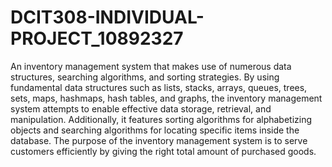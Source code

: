# DCIT308-INDIVIDUAL-PROJECT_10892327
An inventory management system that makes use of numerous data structures, searching algorithms, and sorting strategies. By using fundamental data structures such as lists, stacks, arrays, queues, trees, sets, maps, hashmaps, hash tables, and graphs, the inventory management system attempts to enable effective data storage, retrieval, and manipulation. Additionally, it features sorting algorithms for alphabetizing objects and searching algorithms for locating specific items inside the database.
The purpose of the inventory management system is to serve customers efficiently by giving the right total amount of purchased goods.
